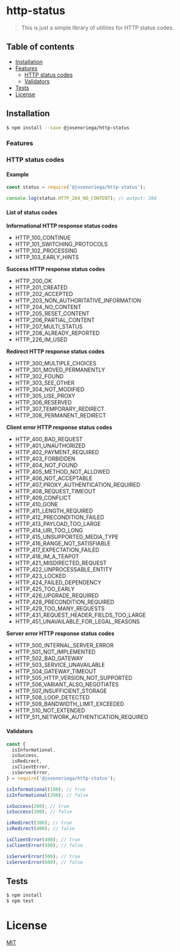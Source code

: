 # http-status
> This is just a simple library of utilities for HTTP status codes.

## Table of contents
- [Installation](#instalation)
- [Features](#features)
  - [HTTP status codes](#http-status-codes)
  - [Validators](#validators)
- [Tests](#tests)
- [License](#License)


## Installation
```bash
$ npm install --save @josenoriega/http-status
```

### Features

### HTTP status codes
#### Example
```js
const status = require('@josenoriega/http-status');

console.log(status.HTTP_204_NO_CONTENT); // output: 204
```
#### List of status codes
**Informational HTTP response status codes**
- HTTP_100_CONTINUE
- HTTP_101_SWITCHING_PROTOCOLS
- HTTP_102_PROCESSING
- HTTP_103_EARLY_HINTS

**Success HTTP response status codes**
- HTTP_200_OK
- HTTP_201_CREATED
- HTTP_202_ACCEPTED
- HTTP_203_NON_AUTHORITATIVE_INFORMATION
- HTTP_204_NO_CONTENT
- HTTP_205_RESET_CONTENT
- HTTP_206_PARTIAL_CONTENT
- HTTP_207_MULTI_STATUS
- HTTP_208_ALREADY_REPORTED
- HTTP_226_IM_USED

**Redirect HTTP response status codes**
- HTTP_300_MULTIPLE_CHOICES
- HTTP_301_MOVED_PERMANENTLY
- HTTP_302_FOUND
- HTTP_303_SEE_OTHER
- HTTP_304_NOT_MODIFIED
- HTTP_305_USE_PROXY
- HTTP_306_RESERVED
- HTTP_307_TEMPORARY_REDIRECT
- HTTP_308_PERMANENT_REDIRECT

**Client error HTTP response status codes**
- HTTP_400_BAD_REQUEST
- HTTP_401_UNAUTHORIZED
- HTTP_402_PAYMENT_REQUIRED
- HTTP_403_FORBIDDEN
- HTTP_404_NOT_FOUND
- HTTP_405_METHOD_NOT_ALLOWED
- HTTP_406_NOT_ACCEPTABLE
- HTTP_407_PROXY_AUTHENTICATION_REQUIRED
- HTTP_408_REQUEST_TIMEOUT
- HTTP_409_CONFLICT
- HTTP_410_GONE
- HTTP_411_LENGTH_REQUIRED
- HTTP_412_PRECONDITION_FAILED
- HTTP_413_PAYLOAD_TOO_LARGE
- HTTP_414_URI_TOO_LONG
- HTTP_415_UNSUPPORTED_MEDIA_TYPE
- HTTP_416_RANGE_NOT_SATISFIABLE
- HTTP_417_EXPECTATION_FAILED
- HTTP_418_IM_A_TEAPOT
- HTTP_421_MISDIRECTED_REQUEST
- HTTP_422_UNPROCESSABLE_ENTITY
- HTTP_423_LOCKED
- HTTP_424_FAILED_DEPENDENCY
- HTTP_425_TOO_EARLY
- HTTP_426_UPGRADE_REQUIRED
- HTTP_428_PRECONDITION_REQUIRED
- HTTP_429_TOO_MANY_REQUESTS
- HTTP_431_REQUEST_HEADER_FIELDS_TOO_LARGE
- HTTP_451_UNAVAILABLE_FOR_LEGAL_REASONS

**Server error HTTP response status codes**
- HTTP_500_INTERNAL_SERVER_ERROR
- HTTP_501_NOT_IMPLEMENTED
- HTTP_502_BAD_GATEWAY
- HTTP_503_SERVICE_UNAVAILABLE
- HTTP_504_GATEWAY_TIMEOUT
- HTTP_505_HTTP_VERSION_NOT_SUPPORTED
- HTTP_506_VARIANT_ALSO_NEGOTIATES
- HTTP_507_INSUFFICIENT_STORAGE
- HTTP_508_LOOP_DETECTED
- HTTP_509_BANDWIDTH_LIMIT_EXCEEDED
- HTTP_510_NOT_EXTENDED
- HTTP_511_NETWORK_AUTHENTICATION_REQUIRED


#### Validators
```js
const {
  isInformational,
  isSuccess,
  isRedirect,
  isClientError,
  isServerError,
} = require('@josenoriega/http-status');

isInformational(100); // true
isInformational(200); // false

isSuccess(200); // true
isSuccess(300); // false

isRedirect(300); // true
isRedirect(400); // false

isClientError(400); // true
isClientError(500); // false

isServerError(500); // true
isServerError(600); // false
```

## Tests
```bash
$ npm install
$ npm test
```

# License
[MIT](LICENSE)
